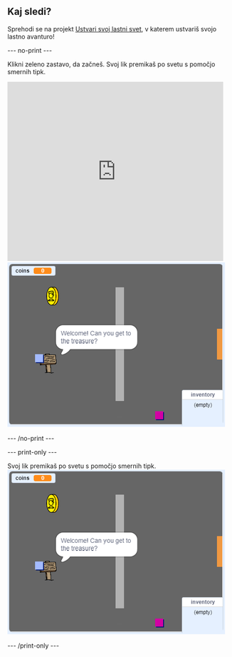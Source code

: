 ## Kaj sledi?

Sprehodi se na projekt [Ustvari svoj lastni svet](https://projects.raspberrypi.org/en/projects/create-your-own-world?utm_source=pathway&utm_medium=whatnext&utm_campaign=projects), v katerem ustvariš svojo lastno avanturo!

\--- no-print \---

Klikni zeleno zastavo, da začneš. Svoj lik premikaš po svetu s pomočjo smernih tipk.

<div class="scratch-preview">
  <iframe allowtransparency="true" width="485" height="402" src="https://scratch.mit.edu/projects/embed/258757783/?autostart=false" frameborder="0" scrolling="no"></iframe>
  <img src="images/create-showcase.png">
</div>

\--- /no-print \---

\--- print-only \---

Svoj lik premikaš po svetu s pomočjo smernih tipk. ![showcase.png](images/create-showcase.png)

\--- /print-only \---